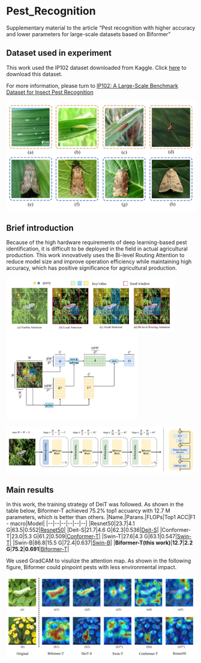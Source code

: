 # Pest_Recognition
Supplementary material to the article “Pest recognition with higher accuracy and lower parameters for large-scale datasets based on Biformer”

## Dataset used in experiment
This work used the IP102 dataset downloaded from Kaggle. 
Click [here](https://www.kaggle.com/datasets/rtlmhjbn/ip02-dataset) to download this dataset.

For more information, please turn to [IP102: A Large-Scale Benchmark Dataset for Insect Pest Recognition](https://openaccess.thecvf.com/content_CVPR_2019/html/Wu_IP102_A_Large-Scale_Benchmark_Dataset_for_Insect_Pest_Recognition_CVPR_2019_paper.html)

<img src="https://github.com/YongChaoLiang/Pest_Recognition/raw/main/figure/Fig2.png" width="600px">

## Brief introduction
Because of the high hardware requirements of deep learning-based pest identification, it is difficult to be deployed in the field in actual agricultural production. This work innovatively uses the Bi-level Routing Attention to reduce model size and improve operation efficiency while maintaining high accuracy, which has positive significance for agricultural production.

<img src="https://github.com/YongChaoLiang/Pest_Recognition/raw/main/figure/Fig1.png" width="450px"><img src="https://github.com/YongChaoLiang/Pest_Recognition/raw/main/figure/Fig3.png" width="350px">

<img src="https://github.com/YongChaoLiang/Pest_Recognition/raw/main/figure/Fig4.png" width="800px">

## Main results
In this work, the training strategy of DeiT was followed. As shown in the table below, Biformer-T achieved 75.2% top1 accuarcy with 12.7 M parameters, which is better than others.
|Name.|Parans.|FLOPs|Top1 ACC|F1 - macro|Model|
|--|--|--|--|--|--|
|Resnet50|23.7|4.1 G|63.5|0.552|[Resnet50]()|
|Deit-S|21.7|4.6 G|62.3|0.536|[Deit-S]()|
|Conformer-T|23.0|5.3 G|61.2|0.509|[Conformer-T]()|
|Swin-T|27.6|4.3 G|63.1|0.547|[Swin-T]()|
|Swin-B|86.8|15.5 G|72.4|0.637|[Swin-B]()|
|**Biformer-T(this work)**|**12.7**|**2.2 G**|**75.2**|**0.691**|[Biformer-T](https://drive.google.com/u/0/uc?id=1-uSJXy9IP9UKDeJOQwzw2DDfJMFrdK0n&export=download)|

We used GradCAM to visulize the attention map. As shown in the following figure, Biformer could pinpoint pests with less environmental impact.

<img src="https://github.com/YongChaoLiang/Pest_Recognition/raw/main/figure/Fig6.png" width="700px">
